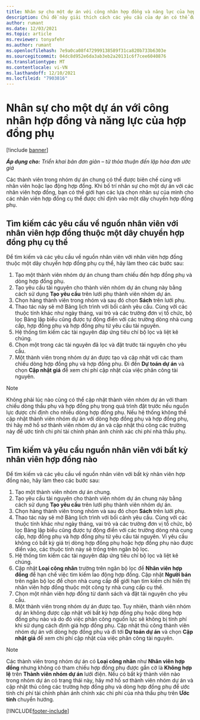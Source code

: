 ```yaml
---
title: Nhân sự cho một dự án với công nhân hợp đồng và năng lực của hợp đồng phụ
description: Chủ đề này giải thích cách các yêu cầu của dự án có thể được nhân viên sử dụng nhân viên hợp đồng hoặc năng lực hợp đồng phụ trong Microsoft Dynamics 365 Project Operations.
author: rumant
ms.date: 12/03/2021
ms.topic: article
ms.reviewer: tonyafehr
ms.author: rumant
ms.openlocfilehash: 7e9a0ca08f472999138589f31ca820b733b6303e
ms.sourcegitcommit: 04dc8d952e6da3ab3eb2a20131c6f7cee6040876
ms.translationtype: MT
ms.contentlocale: vi-VN
ms.lasthandoff: 12/10/2021
ms.locfileid: "7903816"
---
```

# <a name="staffing-a-project-with-contract-workers-and-subcontracted-capacity"></a>Nhân sự cho một dự án với công nhân hợp đồng và năng lực của hợp đồng phụ

[!include [banner](../../includes/dataverse-preview.md)]

_**Áp dụng cho:** Triển khai bản đơn giản – từ thỏa thuận đến lập hóa đơn ước giá_

Các thành viên trong nhóm dự án chung có thể được biên chế cùng với nhân viên hoặc lao động hợp đồng. Khi bố trí nhân sự cho một dự án với các nhân viên hợp đồng, bạn có thể giới hạn các lựa chọn nhân sự của mình cho các nhân viên hợp đồng cụ thể được chỉ định vào một dây chuyền hợp đồng phụ. 

## <a name="search-for-staff-resource-requirements-with-contract-workers-that-belong-to-a-specific-subcontract-line"></a>Tìm kiếm các yêu cầu về nguồn nhân viên với nhân viên hợp đồng thuộc một dây chuyền hợp đồng phụ cụ thể

Để tìm kiếm và các yêu cầu về nguồn nhân viên với nhân viên hợp đồng thuộc một dây chuyền hợp đồng phụ cụ thể, hãy làm theo các bước sau:

1. Tạo một thành viên nhóm dự án chung tham chiếu đến hợp đồng phụ và dòng hợp đồng phụ.
2. Tạo yêu cầu tài nguyên cho thành viên nhóm dự án chung này bằng cách sử dụng **Tạo yêu cầu** trên lưới phụ thành viên nhóm dự án.
3. Chọn hàng thành viên trong nhóm và sau đó chọn **Sách** trên lưới phụ. 
4. Thao tác này sẽ mở Bảng lịch trình với bối cảnh yêu cầu. Cùng với các thuộc tính khác như ngày tháng, vai trò và các trường đơn vị tổ chức, bộ lọc Bảng lập biểu cũng được tự động điền với các trường dòng nhà cung cấp, hợp đồng phụ và hợp đồng phụ từ yêu cầu tài nguyên.
5. Hệ thống tìm kiếm các tài nguyên đáp ứng tiêu chí bộ lọc và liệt kê chúng. 
6. Chọn một trong các tài nguyên đã lọc và đặt trước tài nguyên cho yêu cầu. 
7. Một thành viên trong nhóm dự án được tạo và cập nhật với các tham chiếu dòng hợp đồng phụ và hợp đồng phụ. Đi đến **Dự toán dự án** và chọn **Cập nhật giá** để xem chi phí cập nhật của việc phân công tài nguyên. 

> [!NOTE]
> Không phải lúc nào cũng có thể cập nhật thành viên nhóm dự án với tham chiếu dòng thầu phụ và hợp đồng phụ trong quá trình đặt trước nếu nguồn lực được chỉ định cho nhiều dòng hợp đồng phụ. Nếu hệ thống không thể cập nhật thành viên nhóm dự án với dòng hợp đồng phụ và hợp đồng phụ, thì hãy mở hồ sơ thành viên nhóm dự án và cập nhật thủ công các trường này để ước tính chi phí tài chính phản ánh chính xác chi phí nhà thầu phụ.

## <a name="search-for-and-staff-resource-requirements-with-any-contract-worker"></a>Tìm kiếm và yêu cầu nguồn nhân viên với bất kỳ nhân viên hợp đồng nào

Để tìm kiếm và các yêu cầu về nguồn nhân viên với bất kỳ nhân viên hợp đồng nào, hãy làm theo các bước sau:

1. Tạo một thành viên nhóm dự án chung.
2. Tạo yêu cầu tài nguyên cho thành viên nhóm dự án chung này bằng cách sử dụng **Tạo yêu cầu** trên lưới phụ thành viên nhóm dự án.
3. Chọn hàng thành viên trong nhóm và sau đó chọn **Sách** trên lưới phụ. 
4. Thao tác này sẽ mở Bảng lịch trình với bối cảnh yêu cầu. Cùng với các thuộc tính khác như ngày tháng, vai trò và các trường đơn vị tổ chức, bộ lọc Bảng lập biểu cũng được tự động điền với các trường dòng nhà cung cấp, hợp đồng phụ và hợp đồng phụ từ yêu cầu tài nguyên. Vì yêu cầu không có bất kỳ giá trị dòng hợp đồng phụ hoặc hợp đồng phụ nào được điền vào, các thuộc tính này sẽ trống trên ngăn bộ lọc.
5. Hệ thống tìm kiếm các tài nguyên đáp ứng tiêu chí bộ lọc và liệt kê chúng.
6. Cập nhật **Loại công nhân** trường trên ngăn bộ lọc để **Nhân viên hợp đồng** để hạn chế việc tìm kiếm lao động hợp đồng. Cập nhật **Người bán** trên ngăn bộ lọc để chọn nhà cung cấp để giới hạn tìm kiếm chỉ hiển thị nhân viên hợp đồng thuộc một công ty nhà cung cấp cụ thể.
7. Chọn một nhân viên hợp đồng từ danh sách và đặt tài nguyên cho yêu cầu.
8. Một thành viên trong nhóm dự án được tạo. Tuy nhiên, thành viên nhóm dự án không được cập nhật với bất kỳ hợp đồng phụ hoặc dòng hợp đồng phụ nào và do đó việc phân công nguồn lực sẽ không bị tính phí khi sử dụng cách định giá hợp đồng phụ. Cập nhật thủ công thành viên nhóm dự án với dòng hợp đồng phụ và đi tới **Dự toán dự án** và chọn **Cập nhật giá** để xem chi phí cập nhật của việc phân công tài nguyên.

> [!NOTE]
> Các thành viên trong nhóm dự án có **Loại công nhân** như **Nhân viên hợp đồng** nhưng không có tham chiếu hợp đồng phụ được gắn cờ là **Không hợp lệ** trên **Thành viên nhóm dự án** lưới điện. Nếu có bất kỳ thành viên nào trong nhóm dự án có trạng thái này, hãy mở hồ sơ thành viên nhóm dự án và cập nhật thủ công các trường hợp đồng phụ và dòng hợp đồng phụ để ước tính chi phí tài chính phản ánh chính xác chi phí của nhà thầu phụ trên **Ước tính** chuyển hướng. 


[!INCLUDE[footer-include](../../includes/footer-banner.md)]
